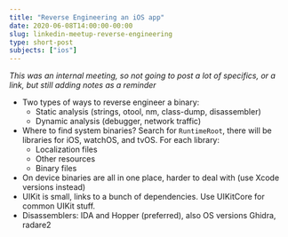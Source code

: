 ```yaml
---
title: "Reverse Engineering an iOS app"
date: 2020-06-08T14:00:00-00:00
slug: linkedin-meetup-reverse-engineering
type: short-post
subjects: ["ios"]
---
```


_This was an internal meeting, so not going to post a lot of specifics, or a link, but still adding notes as a reminder_

* Two types of ways to reverse engineer a binary:
    * Static analysis (strings, otool, nm, class-dump, disassembler)
    * Dynamic analysis (debugger, network traffic)
* Where to find system binaries? Search for `RuntimeRoot`, there will be libraries for iOS, watchOS, and tvOS. For each library:
    * Localization files
    * Other resources
    * Binary files
* On device binaries are all in one place, harder to deal with (use Xcode versions instead)
* UIKit is small, links to a bunch of dependencies. Use UIKitCore for common UIKit stuff.
* Disassemblers: IDA and Hopper (preferred), also OS versions Ghidra, radare2